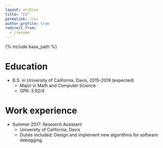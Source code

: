 ```yaml
---
layout: archive
title: "CV"
permalink: /cv/
author_profile: true
redirect_from:
  - /resume
---
```


{% include base_path %}

Education
======
* B.S. in University of California, Davis, 2015-2019 (expected)
  * Major in Math and Computer Science
  * GPA: 3.92/4

Work experience
======
* Summer 2017: Research Assistant
  * University of California, Davis
  * Duties included: Design and implement new algorithms for software debugging.

<!---
Skills
======
* Skill 1
* Skill 2
  * Sub-skill 2.1
  * Sub-skill 2.2
  * Sub-skill 2.3
* Skill 3

ublications
=====
 <ul>{% for post in site.publications %}
   {% include archive-single-cv.html %}
 {% endfor %}</ul>
 
Talks
======
  <ul>{% for post in site.talks %}
    {% include archive-single-talk-cv.html %}
  {% endfor %}</ul>
  
Teaching
======
  <ul>{% for post in site.teaching %}
    {% include archive-single-cv.html %}
  {% endfor %}</ul>
 
Service and leadership
======
* Currently signed in to 43 different slack teams
-->
